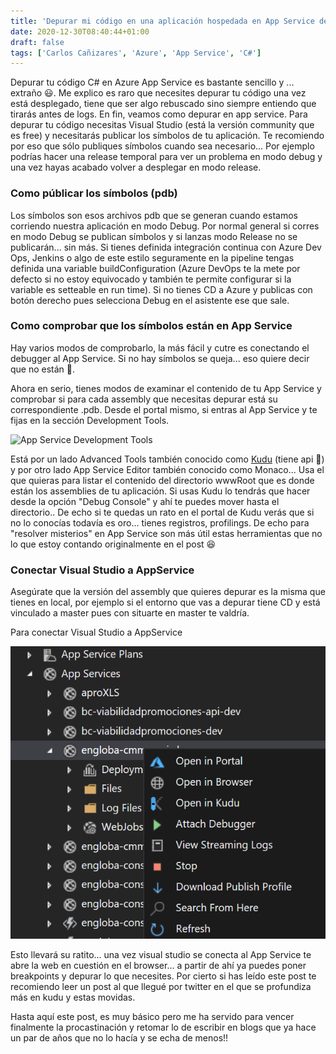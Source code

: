 ```yaml
---
title: 'Depurar mi código en una aplicación hospedada en App Service de Azure'
date: 2020-12-30T08:40:44+01:00
draft: false
tags: ['Carlos Cañizares', 'Azure', 'App Service', 'C#']
---
```


Depurar tu código C# en Azure App Service es bastante sencillo y ... extraño 😃. Me explico es raro que necesites depurar tu código una vez está desplegado, tiene que ser algo rebuscado sino siempre entiendo que tirarás antes de logs. En fin, veamos como depurar en app service. Para depurar tu código necesitas Visual Studio (está la versión community que es free) y necesitarás publicar los símbolos de tu aplicación. Te recomiendo por eso que sólo publiques símbolos cuando sea necesario... Por ejemplo podrías hacer una release temporal para ver un problema en modo debug y una vez hayas acabado volver a desplegar en modo release.

### Como públicar los símbolos (pdb)

Los símbolos son esos archivos pdb que se generan cuando estamos corriendo nuestra aplicación en modo Debug. Por normal general si corres en modo Debug se publican símbolos y si lanzas modo Release no se publicarán... sin más. Si tienes definida integración continua con Azure Dev Ops, Jenkins o algo de este estilo seguramente en la pipeline tengas definida una variable buildConfiguration (Azure DevOps te la mete por defecto si no estoy equivocado y también te permite configurar si la variable es setteable en run time). Si no tienes CD a Azure y publicas con botón derecho pues selecciona Debug en el asistente ese que sale.

### Como comprobar que los símbolos están en App Service

Hay varios modos de comprobarlo, la más fácil y cutre es conectando el debugger al App Service. Si no hay símbolos se queja... eso quiere decir que no están 🙈.

Ahora en serio, tienes modos de examinar el contenido de tu App Service y comprobar si para cada assembly que necesitas depurar está su correspondiente .pdb. Desde el portal mismo, si entras al App Service y te fijas en la sección Development Tools.

![App Service Development Tools](/images/AppService-Development-Tools.PNG 'App Service Development Tools')

Está por un lado Advanced Tools también conocido como [Kudu](https://github.com/projectkudu/kudu "Project's Kudu Github Repository") (tiene api 💓) y por otro lado App Service Editor también conocido como Monaco... Usa el que quieras para listar el contenido del directorio wwwRoot que es donde están los assemblies de tu aplicación. Si usas Kudu lo tendrás que hacer desde la opción "Debug Console" y ahí te puedes mover hasta el directorio.. De echo si te quedas un rato en el portal de Kudu verás que si no lo conocías todavía es oro... tienes registros, profilings. De echo para "resolver misterios" en App Service son más útil estas herramientas que no lo que estoy contando originalmente en el post 😆

### Conectar Visual Studio a AppService

Asegúrate que la versión del assembly que quieres depurar es la misma que tienes en local, por ejemplo si el entorno que vas a depurar tiene CD y está vinculado a master pues con situarte en master te valdría.

Para conectar Visual Studio a AppService

![Debug AppService From Visual Studio](./images/Debug-AppService.PNG 'Debug AppService From Visual Studio')

Esto llevará su ratito... una vez visual studio se conecta al App Service te abre la web en cuestión en el browser... a partir de ahí ya puedes poner breakpoints y depurar lo que necesites. Por cierto si has leído este post te recomiendo leer un post al que llegué por twitter en el que se profundiza más en kudu y estas movidas.

Hasta aquí este post, es muy básico pero me ha servido para vencer finalmente la procastinación y retomar lo de escribir en blogs que ya hace un par de años que no lo hacía y se echa de menos!!
